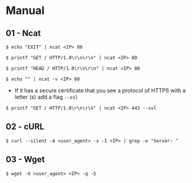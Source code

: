 # Manual

## 01 - Ncat

```
$ echo "EXIT" | ncat <IP> 80

$ printf "GET / HTTP/1.0\r\n\r\n" | ncat <IP> 80

$ printf "HEAD / HTTP/1.0\r\n\r\n" | ncat <IP> 80

$ echo "" | ncat -v <IP> 80
```

* If it has a secure certificate that you see a protocol of HTTPS with a letter (s) add a flag `--ssl`

`$ printf "GET / HTTP/1.0\r\n\r\n" | ncat <IP> 443 --ssl`

## 02 - cURL

`$ curl --silent -A <user_agent> -s -I <IP> | grep -e "Server: "`

## 03 - Wget

`$ wget -U <user_agent> <IP> -q -S`